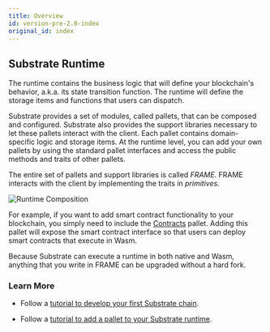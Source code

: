 ```yaml
---
title: Overview
id: version-pre-2.0-index
original_id: index
---
```


## Substrate Runtime

The runtime contains the business logic that will define your blockchain's behavior,
a.k.a. its state transition function. The runtime will define the storage items and functions
that users can dispatch.

Substrate provides a set of modules, called pallets, that can be composed and configured. Substrate
also provides the support libraries necessary to let these pallets interact with the client.
Each pallet contains domain-specific logic and storage items. At the runtime level, you can add
your own pallets by using the standard pallet interfaces and access the public methods and traits
of other pallets.

The entire set of pallets and support libraries is called _FRAME._ FRAME interacts with the client
by implementing the traits in _primitives._

![Runtime Composition](assets/runtime.png)

For example, if you want to add smart contract functionality to your blockchain, you simply need to 
include the [Contracts](https://substrate.dev/rustdocs/master/pallet_contracts/index.html) pallet.
Adding this pallet will expose the smart contract interface so that users can deploy smart contracts
that execute in Wasm.

Because Substrate can execute a runtime in both native and Wasm, anything that you write in FRAME
can be upgraded without a hard fork.

### Learn More

- Follow a [tutorial to develop your first Substrate 
chain](tutorials/creating-your-first-substrate-chain/index.md).

- Follow a [tutorial to add a pallet to your Substrate
runtime](tutorials/adding-a-module-to-your-runtime.md).
